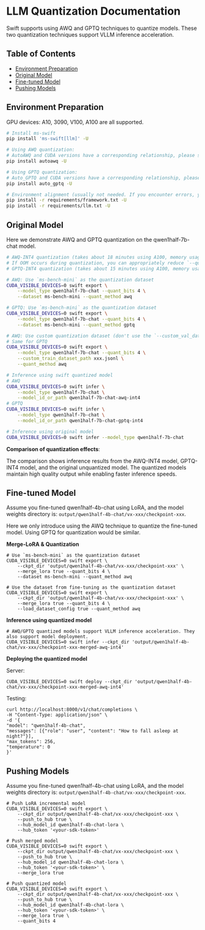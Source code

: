# LLM Quantization Documentation
Swift supports using AWQ and GPTQ techniques to quantize models. These two quantization techniques support VLLM inference acceleration.

## Table of Contents
- [Environment Preparation](#environment-preparation)
- [Original Model](#original-model)
- [Fine-tuned Model](#fine-tuned-model)
- [Pushing Models](#pushing-models)

## Environment Preparation
GPU devices: A10, 3090, V100, A100 are all supported.
```bash
# Install ms-swift
pip install 'ms-swift[llm]' -U

# Using AWQ quantization:
# AutoAWQ and CUDA versions have a corresponding relationship, please select the version according to `https://github.com/casper-hansen/AutoAWQ`
pip install autoawq -U

# Using GPTQ quantization:
# Auto_GPTQ and CUDA versions have a corresponding relationship, please select the version according to `https://github.com/PanQiWei/AutoGPTQ#quick-installation`
pip install auto_gptq -U

# Environment alignment (usually not needed. If you encounter errors, you can run the code below, the repository uses the latest environment for testing)
pip install -r requirements/framework.txt -U
pip install -r requirements/llm.txt -U
```

## Original Model
Here we demonstrate AWQ and GPTQ quantization on the qwen1half-7b-chat model.
```bash
# AWQ-INT4 quantization (takes about 18 minutes using A100, memory usage: 13GB)
# If OOM occurs during quantization, you can appropriately reduce `--quant_n_samples` (default 256) and `--quant_seqlen` (default 2048).
# GPTQ-INT4 quantization (takes about 15 minutes using A100, memory usage: 7GB)

# AWQ: Use `ms-bench-mini` as the quantization dataset
CUDA_VISIBLE_DEVICES=0 swift export \
    --model_type qwen1half-7b-chat --quant_bits 4 \
    --dataset ms-bench-mini --quant_method awq

# GPTQ: Use `ms-bench-mini` as the quantization dataset
CUDA_VISIBLE_DEVICES=0 swift export \
    --model_type qwen1half-7b-chat --quant_bits 4 \
    --dataset ms-bench-mini --quant_method gptq

# AWQ: Use custom quantization dataset (don't use the `--custom_val_dataset_path` parameter)
# Same for GPTQ
CUDA_VISIBLE_DEVICES=0 swift export \
    --model_type qwen1half-7b-chat --quant_bits 4 \
    --custom_train_dataset_path xxx.jsonl \
    --quant_method awq

# Inference using swift quantized model
# AWQ
CUDA_VISIBLE_DEVICES=0 swift infer \
    --model_type qwen1half-7b-chat \
    --model_id_or_path qwen1half-7b-chat-awq-int4
# GPTQ
CUDA_VISIBLE_DEVICES=0 swift infer \
    --model_type qwen1half-7b-chat \
    --model_id_or_path qwen1half-7b-chat-gptq-int4

# Inference using original model
CUDA_VISIBLE_DEVICES=0 swift infer --model_type qwen1half-7b-chat
```

**Comparison of quantization effects**:

The comparison shows inference results from the AWQ-INT4 model, GPTQ-INT4 model, and the original unquantized model. The quantized models maintain high quality output while enabling faster inference speeds.

## Fine-tuned Model

Assume you fine-tuned qwen1half-4b-chat using LoRA, and the model weights directory is: `output/qwen1half-4b-chat/vx-xxx/checkpoint-xxx`.

Here we only introduce using the AWQ technique to quantize the fine-tuned model. Using GPTQ for quantization would be similar.

**Merge-LoRA & Quantization**
```shell
# Use `ms-bench-mini` as the quantization dataset
CUDA_VISIBLE_DEVICES=0 swift export \
    --ckpt_dir 'output/qwen1half-4b-chat/vx-xxx/checkpoint-xxx' \
    --merge_lora true --quant_bits 4 \
    --dataset ms-bench-mini --quant_method awq

# Use the dataset from fine-tuning as the quantization dataset
CUDA_VISIBLE_DEVICES=0 swift export \
    --ckpt_dir 'output/qwen1half-4b-chat/vx-xxx/checkpoint-xxx' \
    --merge_lora true --quant_bits 4 \
    --load_dataset_config true --quant_method awq
```

**Inference using quantized model**
```shell
# AWQ/GPTQ quantized models support VLLM inference acceleration. They also support model deployment.
CUDA_VISIBLE_DEVICES=0 swift infer --ckpt_dir 'output/qwen1half-4b-chat/vx-xxx/checkpoint-xxx-merged-awq-int4'
```

**Deploying the quantized model**

Server:

```shell
CUDA_VISIBLE_DEVICES=0 swift deploy --ckpt_dir 'output/qwen1half-4b-chat/vx-xxx/checkpoint-xxx-merged-awq-int4'
```

Testing:
```shell
curl http://localhost:8000/v1/chat/completions \
-H "Content-Type: application/json" \
-d '{
"model": "qwen1half-4b-chat",
"messages": [{"role": "user", "content": "How to fall asleep at night?"}],
"max_tokens": 256,
"temperature": 0
}'
```

## Pushing Models
Assume you fine-tuned qwen1half-4b-chat using LoRA, and the model weights directory is: `output/qwen1half-4b-chat/vx-xxx/checkpoint-xxx`.

```shell
# Push LoRA incremental model
CUDA_VISIBLE_DEVICES=0 swift export \
    --ckpt_dir output/qwen1half-4b-chat/vx-xxx/checkpoint-xxx \
    --push_to_hub true \
    --hub_model_id qwen1half-4b-chat-lora \
    --hub_token '<your-sdk-token>'

# Push merged model
CUDA_VISIBLE_DEVICES=0 swift export \
    --ckpt_dir output/qwen1half-4b-chat/vx-xxx/checkpoint-xxx \
    --push_to_hub true \
    --hub_model_id qwen1half-4b-chat-lora \
    --hub_token '<your-sdk-token>' \
    --merge_lora true

# Push quantized model
CUDA_VISIBLE_DEVICES=0 swift export \
    --ckpt_dir output/qwen1half-4b-chat/vx-xxx/checkpoint-xxx \
    --push_to_hub true \
    --hub_model_id qwen1half-4b-chat-lora \
    --hub_token '<your-sdk-token>' \
    --merge_lora true \
    --quant_bits 4
```
